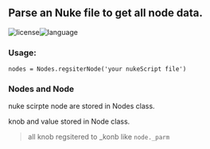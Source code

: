 ## Parse an Nuke file to get all node data.
![license](https://img.shields.io/badge/license-Apache2.0-green)![language](https://img.shields.io/badge/language-Python-blue)

### Usage:

```
nodes = Nodes.regsiterNode('your nukeScript file')
```


### Nodes and Node

nuke scirpte node are stored in Nodes class.

knob and value stored in Node class.

> all knob regsitered to _konb like `node._parm` 